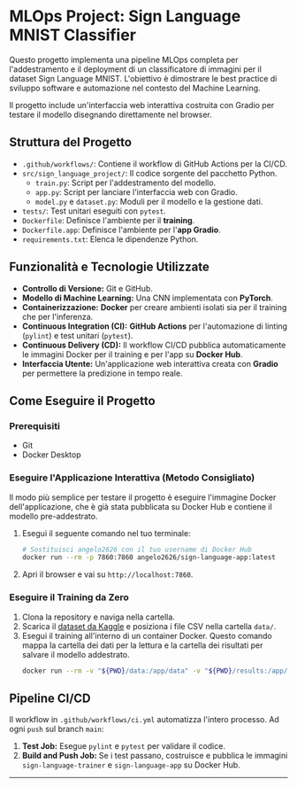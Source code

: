 # MLOps Project: Sign Language MNIST Classifier

Questo progetto implementa una pipeline MLOps completa per l'addestramento e il deployment di un classificatore di immagini per il dataset Sign Language MNIST. L'obiettivo è dimostrare le best practice di sviluppo software e automazione nel contesto del Machine Learning.

Il progetto include un'interfaccia web interattiva costruita con Gradio per testare il modello disegnando direttamente nel browser.

## Struttura del Progetto

-   `.github/workflows/`: Contiene il workflow di GitHub Actions per la CI/CD.
-   `src/sign_language_project/`: Il codice sorgente del pacchetto Python.
    -   `train.py`: Script per l'addestramento del modello.
    -   `app.py`: Script per lanciare l'interfaccia web con Gradio.
    -   `model.py` e `dataset.py`: Moduli per il modello e la gestione dati.
-   `tests/`: Test unitari eseguiti con `pytest`.
-   `Dockerfile`: Definisce l'ambiente per il **training**.
-   `Dockerfile.app`: Definisce l'ambiente per l'**app Gradio**.
-   `requirements.txt`: Elenca le dipendenze Python.

## Funzionalità e Tecnologie Utilizzate

-   **Controllo di Versione:** Git e GitHub.
-   **Modello di Machine Learning:** Una CNN implementata con **PyTorch**.
-   **Containerizzazione:** **Docker** per creare ambienti isolati sia per il training che per l'inferenza.
-   **Continuous Integration (CI):** **GitHub Actions** per l'automazione di linting (`pylint`) e test unitari (`pytest`).
-   **Continuous Delivery (CD):** Il workflow CI/CD pubblica automaticamente le immagini Docker per il training e per l'app su **Docker Hub**.
-   **Interfaccia Utente:** Un'applicazione web interattiva creata con **Gradio** per permettere la predizione in tempo reale.

## Come Eseguire il Progetto

### Prerequisiti

-   Git
-   Docker Desktop

### Eseguire l'Applicazione Interattiva (Metodo Consigliato)

Il modo più semplice per testare il progetto è eseguire l'immagine Docker dell'applicazione, che è già stata pubblicata su Docker Hub e contiene il modello pre-addestrato.

1.  Esegui il seguente comando nel tuo terminale:
    ```bash
    # Sostituisci angelo2626 con il tuo username di Docker Hub
    docker run --rm -p 7860:7860 angelo2626/sign-language-app:latest
    ```
2.  Apri il browser e vai su `http://localhost:7860`.

### Eseguire il Training da Zero

1.  Clona la repository e naviga nella cartella.
2.  Scarica il [dataset da Kaggle](https://www.kaggle.com/datasets/datamunge/sign-language-mnist) e posiziona i file CSV nella cartella `data/`.
3.  Esegui il training all'interno di un container Docker. Questo comando mappa la cartella dei dati per la lettura e la cartella dei risultati per salvare il modello addestrato.
    ```bash
    docker run --rm -v "${PWD}/data:/app/data" -v "${PWD}/results:/app/results" angelo2626/sign-language-trainer:latest
    ```

## Pipeline CI/CD

Il workflow in `.github/workflows/ci.yml` automatizza l'intero processo. Ad ogni `push` sul branch `main`:
1.  **Test Job:** Esegue `pylint` e `pytest` per validare il codice.
2.  **Build and Push Job:** Se i test passano, costruisce e pubblica le immagini `sign-language-trainer` e `sign-language-app` su Docker Hub.

---
